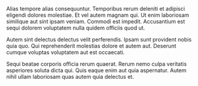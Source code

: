 Alias tempore alias consequuntur. Temporibus rerum deleniti et adipisci eligendi dolores molestiae. Et vel autem magnam qui. Ut enim laboriosam similique aut sint ipsam veniam. Commodi est impedit. Accusantium est sequi dolorem voluptatem nulla quidem officiis quod ut.
 Autem sint delectus delectus velit perferendis. Ipsam sunt provident nobis quia quo. Qui reprehenderit molestias dolore et autem aut. Deserunt cumque voluptas voluptatem aut est occaecati.
 Sequi beatae corporis officia rerum quaerat. Rerum nemo culpa veritatis asperiores soluta dicta qui. Quis eaque enim aut quia aspernatur. Autem nihil ullam laboriosam quas autem quia delectus et.